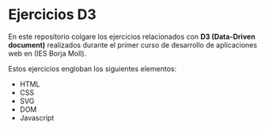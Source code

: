 # Ejercicios D3

En este repositorio colgare los ejercicios relacionados con __D3 (Data-Driven document)__ realizados durante el primer curso de desarrollo de aplicaciones web en (IES Borja Moll).

Estos ejercicios engloban los siguientes elementos:

* HTML
* CSS
* SVG
* DOM
* Javascript
